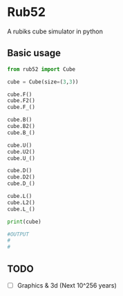 # Rub52

A rubiks cube simulator in python

## Basic usage
```python
from rub52 import Cube

cube = Cube(size=(3,3))

cube.F()
cube.F2()
cube.F_()

cube.B()
cube.B2()
cube.B_()

cube.U()
cube.U2()
cube.U_()

cube.D()
cube.D2()
cube.D_()

cube.L()
cube.L2()
cube.L_()

print(cube)

#OUTPUT
#
#
```

## TODO

- [ ] Graphics & 3d (Next 10^256 years)